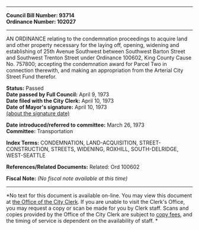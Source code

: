 * * * * *  
  
**Council Bill Number: [](#h0)[](#h2)93714**   
**Ordinance Number: 102027**  
  
* * * * *  
  
AN ORDINANCE relating to the condemnation proceedings to acquire land and other property necessary for the laying off, opening, widening and establishing of 25th Avenue Southwest between Southwest Barton Street and Southwest Trenton Street under Ordinance 100602, King County Cause No. 757800; accepting the condemnation award for Parcel Two in connection therewith, and making an appropriation from the Arterial City Street Fund therefor.  
  
**Status:** Passed   
**Date passed by Full Council:** April 9, 1973   
**Date filed with the City Clerk:** April 10, 1973   
**Date of Mayor's signature:** April 10, 1973   
[(about the signature date)](/~public/approvaldate.htm)   
  
  
**Date introduced/referred to committee:** March 26, 1973   
**Committee:** Transportation   
  
**Index Terms:** CONDEMNATION, LAND-ACQUISITION, STREET-CONSTRUCTION, STREETS, WIDENING, ROXHILL, SOUTH-DELRIDGE, WEST-SEATTLE  
  
**References/Related Documents:** Related: Ord 100602  
  
**Fiscal Note:** *(No fiscal note available at this time)*  
  
* * * * *  
  
*No text for this document is available on-line. You may view this document at [the Office of the City Clerk](http://www.seattle.gov/leg/clerk/contactUs.htm). If you are unable to visit the Clerk's Office, you may request a copy or scan be made for you by Clerk staff. Scans and copies provided by the Office of the City Clerk are subject to [copy fees](http://clerk.seattle.gov/~public/clerkfees.htm), and the timing of service is dependent on the availability of staff. *  
  
  
